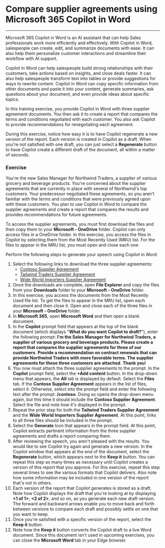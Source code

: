 
# Compare supplier agreements using Microsoft 365 Copilot in Word
---
Microsoft 365 Copilot in Word is an AI assistant that can help Sales professionals work more efficiently and effectively. With Copilot in Word, salespeople can create, edit, and summarize documents with ease. It can also help them personalize customer interactions and streamline their workflow with AI support.

Copilot in Word can help salespeople build strong relationships with their customers, take actions based on insights, and close deals faster. It can also help salespeople transform text into tables or provide suggestions for ways to rewrite content. Copilot in Word can copy specific information from other documents and paste it into your content, generate summaries, ask questions about your document, and even provide ideas about specific topics.

In this training exercise, you provide Copilot in Word with three supplier agreement documents. You then ask it to create a report that compares the terms and conditions negotiated with each customer. You also ask Copilot to provide recommendations for renegotiating each agreement.

During this exercise, notice how easy it is to have Copilot regenerate a new version of the report. Each version is created in Copilot as a draft. When you're not satisfied with one draft, you can just select a **Regenerate** button to have Copilot create a different draft of the document, all within a matter of seconds.

### Exercise

You're the new Sales Manager for Northwind Traders, a supplier of various grocery and beverage products. You're concerned about the supplier agreements that are currently in place with several of Northwind's top customers. Your predecessor negotiated these agreements, so you aren't familiar with the terms and conditions that were previously agreed upon with these customers. You plan to use Copilot in Word to compare the supplier agreements and create a report that compares the results and provides recommendations for future agreements.

To access the supplier agreements, you must first download the files and then copy them to your **Microsoft - OneDrive** folder. Copilot can only access files in a OneDrive folder. In this exercise, you access the files in Copilot by selecting them from the Most Recently Used (MRU) list. For the files to appear in the MRU list, you must open and close each one.

Perform the following steps to generate your speech using Copilot in Word:

1. Select the following links to download the three supplier agreements:
     - [Contoso Supplier Agreement](https://go.microsoft.com/fwlink/?linkid=2268925)
     - [Tailwind Traders Supplier Agreement](https://go.microsoft.com/fwlink/?linkid=2269128)
     - [Wide World Importers Supplier Agreement](https://go.microsoft.com/fwlink/?linkid=2268931)
1. Once the downloads are complete, open **File Explorer** and copy the files from your **Downloads** folder to your **Microsoft - OneDrive** folder.
1. In this exercise, you access the documents from the Most Recently Used file list. To get the files to appear in the MRU list, open each document and then close it. Open and close each of the three files in your **Microsoft - OneDrive** folder.
1. In **Microsoft 365**, open **Microsoft Word** and then open a blank document.
1. In the **Copilot** prompt field that appears at the top of the blank document (which displays "**What do you want Copilot to draft?**"), enter the following prompt: **I'm the Sales Manager for Northwind Traders, a supplier of various grocery and beverage products. Please create a report that compares the supplier agreements for three of our customers**. **Provide a recommendation on contract renewals that can provide Northwind Traders with more favorable terms. The supplier agreements for these three customers are attached**. **Thank you**!
1. You now must attach the three supplier agreements to the prompt. In the **Copilot** prompt field, select the **+Add content** button. In the drop-down menu that appears, the **All** tab is displayed by default. Select the **Files** tab. If the **Contoso Supplier Agreement** appears in the list of files, select it. Otherwise, select into the prompt field and enter the following text after the prompt: **/contoso**. Doing so opens the drop-down menu again, but this time it should include the **Contoso Supplier Agreement**. Select the file and note how it's displayed in the prompt.
1. Repeat the prior step for both the **Tailwind Traders Supplier Agreement** and the **Wide World Importers Supplier Agreement**. At this point, links to all three files should be included in the prompt.
1. Select the **Generate** Icon that appears in the prompt field. At this point, Copilot extracts pertinent information from the three supplier agreements and drafts a report comparing them.
1. After reviewing the speech, you aren't pleased with the results. You would like to see Copilot try again and generate a new version. In the Copilot window that appears at the end of the document, select the **Regenerate** button, which appears next to the **Keep it** button. You can repeat this step as many times as necessary until Copilot creates a version of this report that you approve. For this exercise, repeat this step several times to see the various formats that Copilot delivers. Also note how some information may be included in one version of the report that's not in others. 
1. Each version of the report that Copilot generates is stored as a draft. Note how Copilot displays the draft that you're looking at by displaying **<1 of 1>**, **<2 of 2>**, and so on, as you generate each new draft version. The forward and backward arrows enable you to move back and forth between versions to compare each draft and possibly settle on one that you want to keep. 
1. Once you're satisfied with a specific version of the report, select the **Keep it** button.
1. Note how the **Keep it** button converts the Copilot draft to a live Word document. Since this document isn't used in upcoming exercises, you can close the **Microsoft Word** tab in your Edge browser. 
